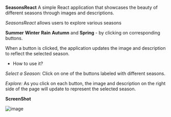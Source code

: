 **SeasonsReact**
 A simple React application that showcases the beauty of different seasons through images and descriptions.

*SeasonsReact* allows users to explore various seasons 

**Summer** 
**Winter**
**Rain**
**Autumn**  and **Spring** - by clicking on corresponding buttons.

When a button is clicked, the application updates the image and description to reflect the selected season.

- How to use it?

*Select a Season:* Click on one of the buttons labeled with different seasons.

*Explore:* As you click on each button, the image and description on the right side of the page will update to represent the selected season.


**ScreenShot**

![image](https://github.com/Muskan-Thakur/SeasonsReact/assets/106293646/3000aa6a-275c-492c-9691-7c6fc6780111)



